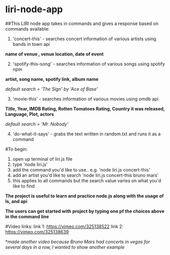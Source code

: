 # liri-node-app

##This LIRI node app takes in commands and gives a response based on commands available:


1. 'concert-this' - searches concert information of various artists using bands in town api
 
 **name of venue , venue location, date of event**

2. 'spotify-this-song' - searches information of various songs using spotify npm 

**artist, song name, spotify link, album name**

*default search = 'The Sign' by 'Ace of Base'*

3. 'movie-this' - searches information of various movies using omdb api

**Title, Year, IMDB Rating, Rotten Tomatoes Rating, Country it was released, Language, Plot, actors**

*default search = 'Mr. Nobody'*

4. 'do-what-it-says' - grabs the text written in random.txt and runs it as a command

#To begin: 
1. open up terminal of liri.js file 
2. type 'node liri.js' 
3. add the command you'd like to use.. e.g. 'node liri.js concert-this' 
4. add an artist you'd like to search 'node liri.js concert-this bruno mars'
5. this applies to all commands but the search value varies on what you'd like to find

**The project is useful to learn and practice node.js along with the usage of ls, and api**

**The users can get started with project by typing one pf the choices above in the command line**

#Video links: 
link 1: https://vimeo.com/325138522 
link 2: https://vimeo.com/325138639

**made another video because Bruno Mars had concerts in vegas for several days in a row, I wanted to show another example*